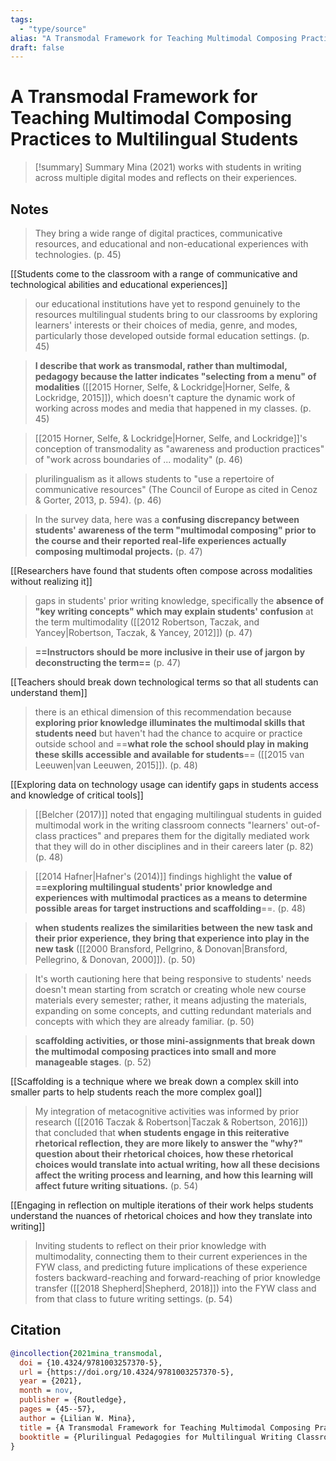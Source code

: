 ```yaml
---
tags:
  - "type/source"
alias: "A Transmodal Framework for Teaching Multimodal Composing Practices to Multilingual Students"
draft: false
---
```

# A Transmodal Framework for Teaching Multimodal Composing Practices to Multilingual Students

> [!summary] Summary
> Mina (2021) works with students in writing across multiple digital modes and reflects on their experiences.

## Notes
> They bring a wide range of digital practices, communicative resources, and educational and non-educational experiences with technologies. (p. 45)

[[Students come to the classroom with a range of communicative and technological abilities and educational experiences]]

> our educational institutions have yet to respond genuinely to the resources multilingual students bring to our classrooms by exploring learners' interests or their choices of media, genre, and modes, particularly those developed outside formal education settings. (p. 45)

> **I describe that work as transmodal, rather than multimodal, pedagogy because the latter indicates "selecting from a menu" of modalities** ([[2015 Horner, Selfe, & Lockridge|Horner, Selfe, & Lockridge, 2015]]), which doesn't capture the dynamic work of working across modes and media that happened in my classes. (p. 45)

> [[2015 Horner, Selfe, & Lockridge|Horner, Selfe, and Lockridge]]'s conception of transmodality as "awareness and production practices" of "work across boundaries of ... modality" (p. 46)

> plurilingualism as it allows students to "use a repertoire of communicative resources" (The Council of Europe as cited in Cenoz & Gorter, 2013, p. 594). (p. 46)

> In the survey data, here was a **confusing discrepancy between students' awareness of the term "multimodal composing" prior to the course and their reported real-life experiences actually composing multimodal projects.** (p. 47)

[[Researchers have found that students often compose across modalities without realizing it]]

> gaps in students' prior writing knowledge, specifically the **absence of "key writing concepts" which may explain students' confusion** at the term multimodality ([[2012 Robertson, Taczak, and Yancey|Robertson, Taczak, & Yancey, 2012]]) (p. 47)

> **==Instructors should be more inclusive in their use of jargon by deconstructing the term==** (p. 47)

[[Teachers should break down technological terms so that all students can understand them]]

> there is an ethical dimension of this recommendation because **exploring prior knowledge illuminates the multimodal skills that students need** but haven't had the chance to acquire or practice outside school and ==**what role the school should play in making these skills accessible and available for students**== ([[2015 van Leeuwen|van Leeuwen, 2015]]). (p. 48)

[[Exploring data on technology usage can identify gaps in students access and knowledge of critical tools]]

> [[Belcher (2017)]] noted that engaging multilingual students in guided multimodal work in the writing classroom connects "learners' out-of-class practices" and prepares them for the digitally mediated work that they will do in other disciplines and in their careers later (p. 82) (p. 48)

> [[2014 Hafner|Hafner's (2014)]] findings highlight the **value of ==exploring multilingual students' prior knowledge and experiences with multimodal practices as a means to determine possible areas for target instructions and scaffolding**==. (p. 48)

> **when students realizes the similarities between the new task and their prior experience, they bring that experience into play in the new task** ([[2000 Bransford, Pellgrino, & Donovan|Bransford, Pellegrino, & Donovan, 2000]]). (p. 50)

> It's worth cautioning here that being responsive to students' needs doesn't mean starting from scratch or creating whole new course materials every semester; rather, it means adjusting the materials, expanding on some concepts, and cutting redundant materials and concepts with which they are already familiar. (p. 50)

> **scaffolding activities, or those mini-assignments that break down the multimodal composing practices into small and more manageable stages**. (p. 52)

[[Scaffolding is a technique where we break down a complex skill into smaller parts to help students reach the more complex goal]]

> My integration of metacognitive activities was informed by prior research ([[2016 Taczak & Robertson|Taczak & Robertson, 2016]]) that concluded that **when students engage in this reiterative rhetorical reflection, they are more likely to answer the "why?" question about their rhetorical choices, how these rhetorical choices would translate into actual writing, how all these decisions affect the writing process and learning, and how this learning will affect future writing situations.** (p. 54) 

[[Engaging in reflection on multiple iterations of their work helps students understand the nuances of rhetorical choices and how they translate into writing]]

> Inviting students to reflect on their prior knowledge with multimodality, connecting them to their current experiences in the FYW class, and predicting future implications of these experience fosters backward-reaching and forward-reaching of prior knowledge transfer ([[2018 Shepherd|Shepherd, 2018]]) into the FYW class and from that class to future writing settings. (p. 54)
## Citation

```bibtex
@incollection{2021mina_transmodal,
  doi = {10.4324/9781003257370-5},
  url = {https://doi.org/10.4324/9781003257370-5},
  year = {2021},
  month = nov,
  publisher = {Routledge},
  pages = {45--57},
  author = {Lilian W. Mina},
  title = {A Transmodal Framework for Teaching Multimodal Composing Practices to Multilingual Students},
  booktitle = {Plurilingual Pedagogies for Multilingual Writing Classrooms}
}
```


